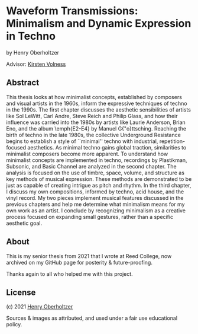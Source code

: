 # Waveform Transmissions: Minimalism and Dynamic Expression in Techno

by Henry Oberholtzer

Advisor: [Kirsten Volness](https://www.kirstenvolness.com/index.html)

## Abstract

This thesis looks at how minimalist concepts, established by composers and visual artists in the 1960s, inform the expressive techniques of techno in the 1990s. The first chapter discusses the aesthetic sensibilities of artists like Sol LeWitt, Carl Andre, Steve Reich and Philip Glass, and how their influence was carried into the 1980s by artists like Laurie Anderson, Brian Eno, and the album \emph{E2-E4} by Manuel G{\"o}ttsching. Reaching the birth of techno in the late 1980s, the collective Underground Resistance begins to establish a style of ``minimal'' techno with industrial, repetition-focused aesthetics. As minimal techno gains global traction, similarities to minimalist composers become more apparent. To understand how minimalist concepts are implemented in techno, recordings by Plastikman, Subsonic, and Basic Channel are analyzed in the second chapter. The analysis is focused on the use of timbre, space, volume, and structure as key methods of musical expression. These methods are demonstrated to be just as capable of creating intrigue as pitch and rhythm. In the third chapter, I discuss my own compositions, informed by techno, acid house, and the vinyl record. My two pieces implement musical features discussed in the previous chapters and help me determine what minimalism means for my own work as an artist. I conclude by recognizing minimalism as a creative process focused on expanding small gestures, rather than a specific aesthetic goal.

## About

This is my senior thesis from 2021 that I wrote at Reed College, now archived on my GitHub page for posterity & future-proofing.

Thanks again to all who helped me with this project.

## License

(c) 2021 [Henry Oberholtzer](https://henryoberholtzer.com)

Sources & images as attributed, and used under a fair use educational policy.
